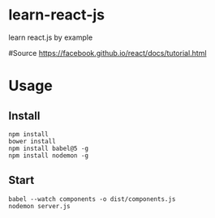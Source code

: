 # learn-react-js
learn react.js by example

#Source
https://facebook.github.io/react/docs/tutorial.html

# Usage 
## Install
    npm install 
    bower install
    npm install babel@5 -g
    npm install nodemon -g
    
## Start 
    babel --watch components -o dist/components.js
    nodemon server.js
    
    